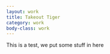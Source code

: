 ```yaml
---
layout: work
title: Takeout Tiger
category: work
body-class: work
---
```


This is a test, we put some stuff in here
